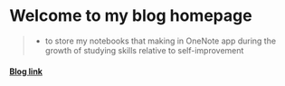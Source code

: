 
# Welcome to my blog homepage

> - to store my notebooks that making in OneNote app during the growth of studying skills relative to self-improvement

#### [Blog link](https://acodeliker.github.io)